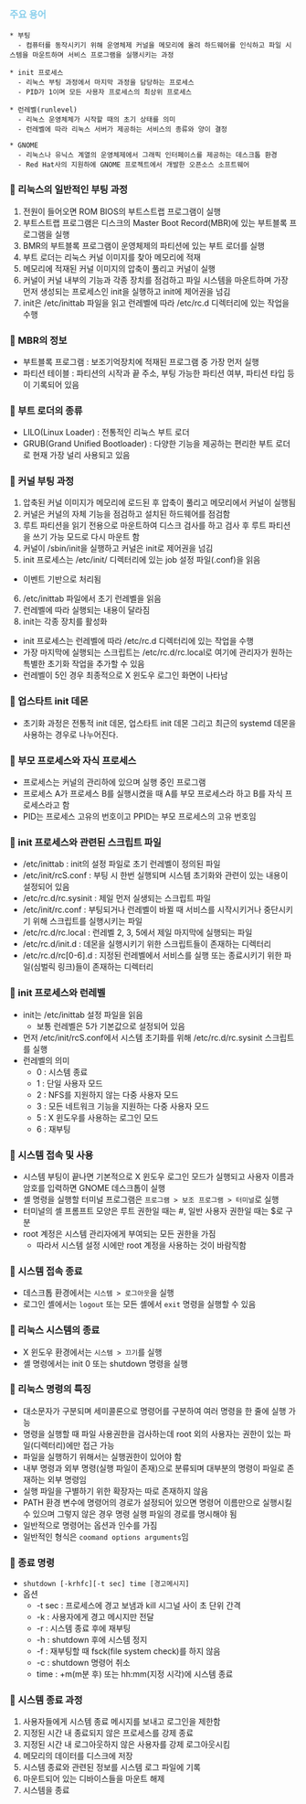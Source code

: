 ### <span style="color:skyblue">주요 용어</span>

```
* 부팅
  - 컴퓨터를 동작시키기 위해 운영체제 커널을 메모리에 올려 하드웨어를 인식하고 파일 시스템을 마운트하며 서비스 프로그램을 실행시키는 과정

* init 프로세스
  - 리눅스 부팅 과정에서 마지막 과정을 담당하는 프로세스
  - PID가 1이며 모든 사용자 프로세스의 최상위 프로세스

* 런레벨(runlevel)
  - 리눅스 운영체체가 시작할 때의 초기 상태를 의미
  - 런레벨에 따라 리눅스 서버가 제공하는 서비스의 종류와 양이 결정

* GNOME
  - 리눅스나 유닉스 계열의 운영체제에서 그래픽 인터페이스를 제공하는 데스크톱 환경
  - Red Hat사의 지원하에 GNOME 프로젝트에서 개발한 오픈소스 소프트웨어
```

### 🔸 리눅스의 일반적인 부팅 과정

1. 전원이 들어오면 ROM BIOS의 부트스트랩 프로그램이 실행
2. 부트스트랩 프로그램은 디스크의 Master Boot Record(MBR)에 있는 부트블록 프로그램을 실행
3. BMR의 부트블록 프로그램이 운영체제의 파티션에 있는 부트 로더를 실행
4. 부트 로더는 리눅스 커널 이미지를 찾아 메모리에 적재
5. 메모리에 적재된 커널 이미지의 압축이 풀리고 커널이 실행
6. 커널이 커널 내부의 기능과 각종 장치를 점검하고 파일 시스템을 마운트하며 가장 먼저 생성되는 프로세스인 init을 실행하고 init에 제어권을 넘김
7. init은 /etc/inittab 파일을 읽고 런레벨에 따라 /etc/rc.d 디렉터리에 있는 작업을 수행

### 🔸 MBR의 정보

- 부트블록 프로그램 : 보조기억장치에 적재된 프로그램 중 가장 먼저 실행
- 파티션 테이블 : 파티션의 시작과 끝 주소, 부팅 가능한 파티션 여부, 파티션 타입 등이 기록되어 있음

### 🔸 부트 로더의 종류

- LILO(Linux Loader) : 전통적인 리눅스 부트 로더
- GRUB(Grand Unified Bootloader) : 다양한 기능을 제공하는 편리한 부트 로더로 현재 가장 널리 사용되고 있음

### 🔸 커널 부팅 과정

1. 압축된 커널 이미지가 메모리에 로드된 후 압축이 풀리고 메모리에서 커널이 실행됨
2. 커널은 커널의 자체 기능을 점검하고 설치된 하드웨어를 점검함
3. 루트 파티션을 읽기 전용으로 마운트하여 디스크 검사를 하고 검사 후 루트 파티션을 쓰기 가능 모드로 다시 마운트 함
4. 커널이 /sbin/init을 실행하고 커널은 init로 제어권을 넘김
5. init 프로세스는 /etc/init/ 디렉터리에 있는 job 설정 파일(.conf)을 읽음

- 이벤트 기반으로 처리됨

6. /etc/inittab 파일에서 초기 런레벨을 읽음
7. 런레벨에 따라 실행되는 내용이 달라짐
8. init는 각종 장치를 활성화

- init 프로세스는 런레벨에 따라 /etc/rc.d 디렉터리에 있는 작업을 수행
- 가장 마지막에 실행되는 스크립트는 /etc/rc.d/rc.local로 여기에 관리자가 원하는 특별한 초기화 작업을 추가할 수 있음
- 런레벨이 5인 경우 최종적으로 X 윈도우 로그인 화면이 나타남

### 🔸 업스타트 init 데몬

- 초기화 과정은 전통적 init 데몬, 업스타트 init 데몬 그리고 최근의 systemd 데몬을 사용하는 경우로 나누어진다.

### 🔸 부모 프로세스와 자식 프로세스

- 프로세스는 커널의 관리하에 있으며 실행 중인 프로그램
- 프로세스 A가 프로세스 B를 실행시켰을 때 A를 부모 프로세스라 하고 B를 자식 프로세스라고 함
- PID는 프로세스 고유의 번호이고 PPID는 부모 프로세스의 고유 번호임

### 🔸 init 프로세스와 관련된 스크립트 파일

- /etc/inittab : init의 설정 파일로 초기 런레벨이 정의된 파일
- /etc/init/rcS.conf : 부팅 시 한번 실행되며 시스템 초기화와 관련이 있는 내용이 설정되어 있음
- /etc/rc.d/rc.sysinit : 제일 먼저 실생되는 스크립트 파일
- /etc/init/rc.conf : 부팅되거나 런레벨이 바뀔 때 서비스를 시작시키거나 중단시키기 위해 스크립트를 실행시키는 파일
- /etc/rc.d/rc.local : 런레벨 2, 3, 5에서 제일 마지막에 실행되는 파일
- /etc/rc.d/init.d : 데몬을 실행시키기 위한 스크립트들이 존재하는 디렉터리
- /etc/rc.d/rc[0-6].d : 지정된 런레벨에서 서비스를 실행 또는 종료시키기 위한 파일(심벌릭 링크)들이 존재하는 디렉터리

### 🔸 init 프로세스와 런레벨

- init는 /etc/inittab 설정 파일을 읽음
  - 보통 런레벨은 5가 기본값으로 설정되어 있음
- 먼저 /etc/init/rcS.conf에서 시스템 초기화를 위해 /etc/rc.d/rc.sysinit 스크립트를 실행
- 런레벨의 의미
  - 0 : 시스템 종료
  - 1 : 단일 사용자 모드
  - 2 : NFS를 지원하지 않는 다중 사용자 모드
  - 3 : 모든 네트워크 기능을 지원하는 다중 사용자 모드
  - 5 : X 윈도우를 사용하는 로그인 모드
  - 6 : 재부팅

### 🔸 시스템 접속 및 사용

- 시스템 부팅이 끝나면 기본적으로 X 윈도우 로그인 모드가 실행되고 사용자 이름과 암호를 입력하면 GNOME 데스크톱이 실행
- 셸 명령을 실행할 터미널 프로그램은 `프로그램 > 보조 프로그램 > 터미널`로 실행
- 터미널의 셸 프롬프트 모양은 루트 권한일 때는 #, 일반 사용자 권한일 때는 $로 구분
- root 계정은 시스템 관리자에게 부여되는 모든 권한을 가짐
  - 따라서 시스템 설정 시에만 root 계정을 사용하는 것이 바람직함

### 🔸 시스템 접속 종료

- 데스크톱 환경에서는 `시스템 > 로그아웃`을 실행
- 로그인 셸에서는 `logout` 또는 모든 셸에서 `exit` 명령을 실행할 수 있음

### 🔸 리눅스 시스템의 종료

- X 윈도우 환경에서는 `시스템 > 끄기`를 실행
- 셸 명령에서는 init 0 또는 shutdown 명령을 실행

### 🔸 리눅스 명령의 특징

- 대소문자가 구분되며 세미콜론으로 명령어를 구분하여 여러 명령을 한 줄에 실행 가능
- 명령을 실행할 때 파일 사용권한을 검사하는데 root 외의 사용자는 권한이 있는 파일(디렉터리)에만 접근 가능
- 파일을 실행하기 위해서는 실행권한이 있어야 함
- 내부 명령과 외부 명령(실행 파일이 존재)으로 분류되며 대부분의 명령이 파일로 존재하는 외부 명령임
- 실행 파일을 구별하기 위한 확장자는 따로 존재하지 않음
- PATH 환경 변수에 명령어의 경로가 설정되어 있으면 명령어 이름만으로 실행시킬 수 있으며 그렇지 않은 경우 명령 실행 파일의 경로를 명시해야 됨
- 일반적으로 명령어는 옵션과 인수를 가짐
- 일반적인 형식은 `coomand options arguments`임

### 🔸 종료 명령

- `shutdown [-krhfc][-t sec] time [경고메시지]`
- 옵션
  - -t sec : 프로세스에 경고 보냄과 kill 시그널 사이 초 단위 간격
  - -k : 사용자에게 경고 메시지만 전달
  - -r : 시스템 종료 후에 재부팅
  - -h : shutdown 후에 시스템 정지
  - -f : 재부팅할 때 fsck(file system check)를 하지 않음
  - -c : shutdown 명령어 취소
  - time : +m(m분 후) 또는 hh:mm(지정 시각)에 시스템 종료

### 🔸 시스템 종료 과정

1. 사용자들에게 시스템 종료 메시지를 보내고 로그인을 제한함
2. 지정된 시간 내 종료되지 않은 프로세스를 강제 종료
3. 지정된 시간 내 로그아웃하지 않은 사용자를 강제 로그아웃시킴
4. 메모리의 데이터를 디스크에 저장
5. 시스템 종료와 관련된 정보를 시스템 로그 파일에 기록
6. 마운트되어 있는 디바이스들을 마운트 해제
7. 시스템을 종료
